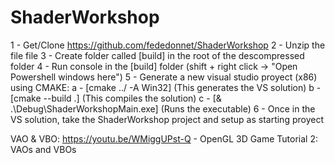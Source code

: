 # ShaderWorkshop

1 - Get/Clone https://github.com/fededonnet/ShaderWorkshop
2 - Unzip the file file
3 - Create folder called [build] in the root of the descompressed folder
4 - Run console in the [build] folder (shift + right click -> "Open Powershell windows here") 
5 - Generate a new visual studio proyect (x86) using CMAKE:
	a - [cmake ../ -A Win32] (This generates the VS solution)
	b - [cmake --build .] (This compiles the solution)
	c - [& .\Debug\ShaderWorkshopMain.exe] (Runs the executable)
6 - Once in the VS solution, take the ShaderWorkshop project and setup as starting proyect

VAO & VBO:
https://youtu.be/WMiggUPst-Q - OpenGL 3D Game Tutorial 2: VAOs and VBOs
